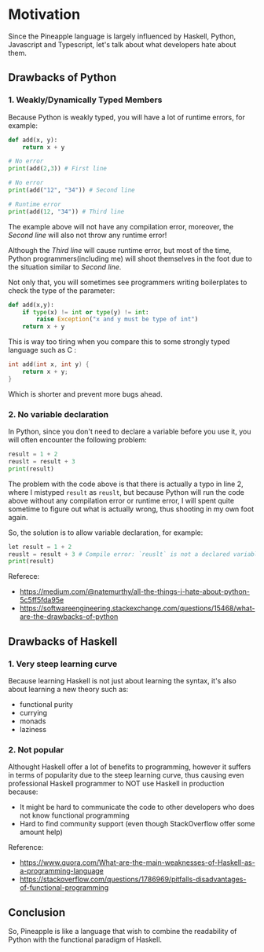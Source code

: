 # Motivation
Since the Pineapple language is largely influenced by Haskell, Python, Javascript and Typescript, let's talk about what developers hate about them.

## Drawbacks of Python
### 1. Weakly/Dynamically Typed Members
Because Python is weakly typed, you will have a lot of runtime errors, for example:
```py
def add(x, y):
    return x + y

# No error
print(add(2,3)) # First line

# No error
print(add("12", "34")) # Second line

# Runtime error
print(add(12, "34")) # Third line
```
The example above will not have any compilation error, moreover, the *Second line* will also not throw any runtime error!  

Although the *Third line* will cause runtime error, but most of the time, Python programmers(including me) will shoot themselves in the foot due to the situation similar to *Second line*.

Not only that, you will sometimes see programmers writing boilerplates to check the type of the parameter:
```py
def add(x,y):
    if type(x) != int or type(y) != int:
        raise Exception("x and y must be type of int")
    return x + y
```
This is way too tiring when you compare this to some strongly typed language such as C :
```c
int add(int x, int y) {
    return x + y;
}
```
Which is shorter and prevent more bugs ahead.

### 2. No variable declaration
In Python, since you don't need to declare a variable before you use it, you will often encounter the following problem: 

```py
result = 1 + 2
reuslt = result + 3
print(result)
```
The problem with the code above is that there is actually a typo in line 2, where I mistyped `result` as `reuslt`, but because Python will run the code above without any compilation error or runtime error, I will spent quite sometime to figure out what is actually wrong, thus shooting in my own foot again.

So, the solution is to allow variable declaration, for example:
```py
let result = 1 + 2
reuslt = result + 3 # Compile error: `reuslt` is not a declared variable
print(result)
```



Referece: 
- https://medium.com/@natemurthy/all-the-things-i-hate-about-python-5c5ff5fda95e
- https://softwareengineering.stackexchange.com/questions/15468/what-are-the-drawbacks-of-python


## Drawbacks of Haskell
### 1. Very steep learning curve
Because learning Haskell is not just about learning the syntax, it's also about learning a new theory such as:
- functional purity
- currying
- monads
- laziness

### 2. Not popular
Althought Haskell offer a lot of benefits to programming, however it suffers in terms of popularity due to the steep learning curve, thus causing even professional Haskell programmer to NOT use Haskell in production because:
- It might be hard to communicate the code to other developers who does not know functional programming
- Hard to find community support (even though StackOverflow offer some amount help)

Reference:
- https://www.quora.com/What-are-the-main-weaknesses-of-Haskell-as-a-programming-language
- https://stackoverflow.com/questions/1786969/pitfalls-disadvantages-of-functional-programming

## Conclusion
So, Pineapple is like a language that wish to combine the readability of Python with the functional paradigm of Haskell.